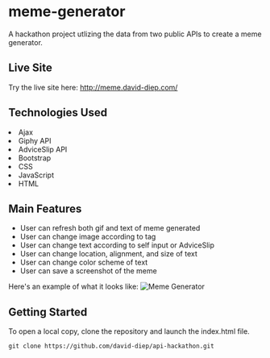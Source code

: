 # meme-generator
A hackathon project utlizing the data from two public APIs to create a meme generator.  

## Live Site
Try the live site here: http://meme.david-diep.com/  

## Technologies Used 
<li>Ajax</li>
<li>Giphy API</li>
<li>AdviceSlip API</li>
<li>Bootstrap</li>
<li>CSS</li>
<li>JavaScript</li>
<li>HTML</li>

## Main Features

- User can refresh both gif and text of meme generated  
- User can change image according to tag  
- User can change text according to self input or AdviceSlip  
- User can change location, alignment, and size of text  
- User can change color scheme of text  
- User can save a screenshot of the meme  

Here's an example of what it looks like: ![Meme Generator](https://i.imgur.com/eQAzHl2.png "Meme Generator") 

## Getting Started
To open a local copy, clone the repository and launch the index.html file.  

  ```git clone https://github.com/david-diep/api-hackathon.git```
